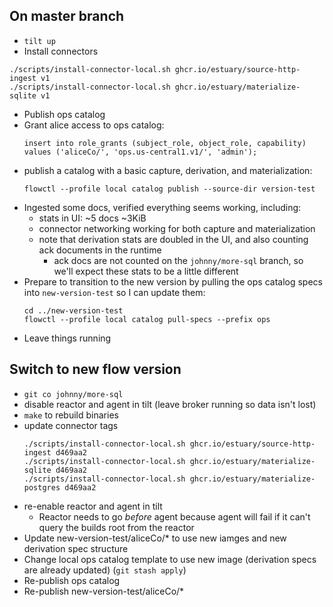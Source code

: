 
## On master branch

- `tilt up`
- Install connectors

```
./scripts/install-connector-local.sh ghcr.io/estuary/source-http-ingest v1
./scripts/install-connector-local.sh ghcr.io/estuary/materialize-sqlite v1
```

- Publish ops catalog
- Grant alice access to ops catalog:
  ```
  insert into role_grants (subject_role, object_role, capability) values ('aliceCo/', 'ops.us-central1.v1/', 'admin');
  ```
- publish a catalog with a basic capture, derivation, and materialization:
  ```
  flowctl --profile local catalog publish --source-dir version-test
  ```
- Ingested some docs, verified everything seems working, including:
  - stats in UI: ~5 docs ~3KiB
  - connector networking working for both capture and materialization
  - note that derivation stats are doubled in the UI, and also counting ack documents in the runtime
    - ack docs are not counted on the `johnny/more-sql` branch, so we'll expect these stats to be a little different
- Prepare to transition to the new version by pulling the ops catalog specs into `new-version-test` so I can update them:
  ```
  cd ../new-version-test
  flowctl --profile local catalog pull-specs --prefix ops
  ```
- Leave things running


## Switch to new flow version

- `git co johnny/more-sql`
- disable reactor and agent in tilt (leave broker running so data isn't lost)
- `make` to rebuild binaries
- update connector tags
  ```
  ./scripts/install-connector-local.sh ghcr.io/estuary/source-http-ingest d469aa2
  ./scripts/install-connector-local.sh ghcr.io/estuary/materialize-sqlite d469aa2
  ./scripts/install-connector-local.sh ghcr.io/estuary/materialize-postgres d469aa2
  ```
- re-enable reactor and agent in tilt
  - Reactor needs to go _before_ agent because agent will fail if it can't query the builds root from the reactor
- Update new-version-test/aliceCo/* to use new iamges and new derivation spec structure
- Change local ops catalog template to use new image (derivation specs are already updated) (`git stash apply`)
- Re-publish ops catalog
- Re-publish new-version-test/aliceCo/*


